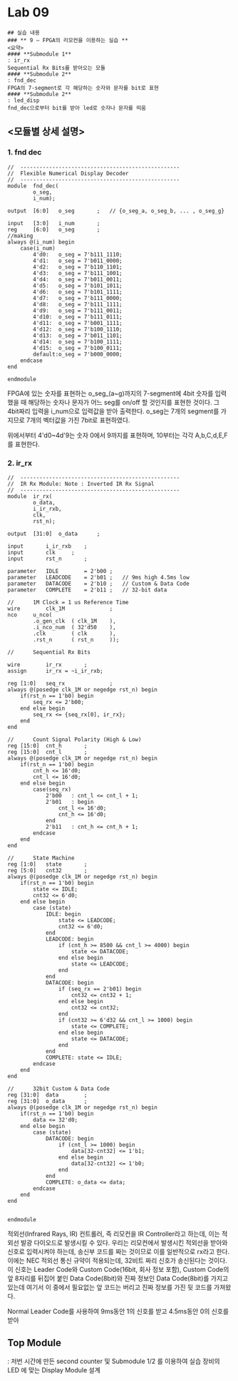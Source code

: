 # Lab 09
	## 실습 내용
	### ** 9 – FPGA의 리모컨을 이용하는 실습 **
	<요약>
	#### **Submodule 1**
	: ir_rx
	Sequential Rx Bits를 받아오는 모듈
	#### **Submodule 2**
	: fnd_dec
	FPGA의 7-segment로 각 해당하는 숫자와 문자를 bit로 표현
	#### **Submodule 2**
	: led_disp
	fnd_dec으로부터 bit를 받아 led로 숫자나 문자를 띄움
## **<모듈별 상세 설명>** 
### **1. fnd dec**
```
//	--------------------------------------------------
//	Flexible Numerical Display Decoder
//	--------------------------------------------------
module	fnd_dec(
		o_seg,
		i_num);

output	[6:0]	o_seg		;	// {o_seg_a, o_seg_b, ... , o_seg_g}

input	[3:0]	i_num		;
reg		[6:0]	o_seg		;
//making
always @(i_num) begin 
 	case(i_num) 
 		4'd0:	o_seg = 7'b111_1110; 
 		4'd1:	o_seg = 7'b011_0000; 
 		4'd2:	o_seg = 7'b110_1101; 
 		4'd3:	o_seg = 7'b111_1001; 
 		4'd4:	o_seg = 7'b011_0011; 
 		4'd5:	o_seg = 7'b101_1011; 
 		4'd6:	o_seg = 7'b101_1111; 
 		4'd7:	o_seg = 7'b111_0000; 
 		4'd8:	o_seg = 7'b111_1111; 
 		4'd9:	o_seg = 7'b111_0011; 
 		4'd10:	o_seg = 7'b111_0111; 
 		4'd11:	o_seg = 7'b001_1111; 
 		4'd12:	o_seg = 7'b100_1110; 
 		4'd13:	o_seg = 7'b011_1101; 
 		4'd14:	o_seg = 7'b100_1111; 
 		4'd15:	o_seg = 7'b100_0111; 
		default:o_seg = 7'b000_0000; 
	endcase 
end

endmodule
```
FPGA에 있는 숫자를 표현하는 o_seg_(a~g)까지의 7-segment에 4bit 숫자를 입력했을 때 해당하는 숫자나 문자가 어느 seg를 on/off 할 것인지를 표현한 것이다. 그 4bit짜리 입력을 i_num으로 입력값을 받아 출력한다. o_seg는 7개의 segment를 가지므로 7개의 벡터값을 가진 7bit로 표현하였다.

위에서부터 4'd0~4d'9는 숫자 0에서 9까지를 표현하며, 10부터는 각각 A,b,C,d,E,F를 표현한다.
### **2. ir_rx**
```
//	--------------------------------------------------
//	IR Rx Module: Note : Inverted IR Rx Signal
//	--------------------------------------------------
module	ir_rx(	
		o_data,
		i_ir_rxb,
		clk,
		rst_n);

output	[31:0]	o_data		;

input		i_ir_rxb	;
input		clk		;
input		rst_n		;

parameter	IDLE		= 2'b00	;
parameter	LEADCODE	= 2'b01	;	// 9ms high 4.5ms low
parameter	DATACODE	= 2'b10	;	// Custom & Data Code
parameter	COMPLETE	= 2'b11	;	// 32-bit data

//		1M Clock = 1 us Reference Time
wire		clk_1M				;
nco		u_nco(
		.o_gen_clk	( clk_1M	),
		.i_nco_num	( 32'd50	),
		.clk		( clk		),
		.rst_n		( rst_n		));

//		Sequential Rx Bits

wire		ir_rx		;
assign		ir_rx = ~i_ir_rxb;

reg	[1:0]	seq_rx				;
always @(posedge clk_1M or negedge rst_n) begin
	if(rst_n == 1'b0) begin
		seq_rx <= 2'b00;
	end else begin
		seq_rx <= {seq_rx[0], ir_rx};
	end
end

//		Count Signal Polarity (High & Low)
reg	[15:0]	cnt_h		;
reg	[15:0]	cnt_l		;
always @(posedge clk_1M or negedge rst_n) begin
	if(rst_n == 1'b0) begin
		cnt_h <= 16'd0;
		cnt_l <= 16'd0;
	end else begin
		case(seq_rx)
			2'b00	: cnt_l <= cnt_l + 1;
			2'b01	: begin
				cnt_l <= 16'd0;
				cnt_h <= 16'd0;
			end
			2'b11	: cnt_h <= cnt_h + 1;
		endcase
	end
end

//		State Machine
reg	[1:0]	state		;
reg	[5:0]	cnt32		;
always @(posedge clk_1M or negedge rst_n) begin
	if(rst_n == 1'b0) begin
		state <= IDLE;
		cnt32 <= 6'd0;
	end else begin
		case (state)
			IDLE: begin
				state <= LEADCODE;
				cnt32 <= 6'd0;
			end
			LEADCODE: begin
				if (cnt_h >= 8500 && cnt_l >= 4000) begin
					state <= DATACODE;
				end else begin
					state <= LEADCODE;
				end
			end
			DATACODE: begin
				if (seq_rx == 2'b01) begin
					cnt32 <= cnt32 + 1;
				end else begin
					cnt32 <= cnt32;
				end
				if (cnt32 >= 6'd32 && cnt_l >= 1000) begin
					state <= COMPLETE;
				end else begin
					state <= DATACODE;
				end
			end
			COMPLETE: state <= IDLE;
		endcase
	end
end

//		32bit Custom & Data Code
reg	[31:0]	data		;
reg	[31:0]	o_data		;
always @(posedge clk_1M or negedge rst_n) begin
	if(rst_n == 1'b0) begin
		data <= 32'd0;
	end else begin
		case (state)
			DATACODE: begin
				if (cnt_l >= 1000) begin
					data[32-cnt32] <= 1'b1;
				end else begin
					data[32-cnt32] <= 1'b0;
				end
			end
			COMPLETE: o_data <= data;
		endcase
	end
end


endmodule
```
적외선(Infrared Rays, IR) 컨트롤러, 즉 리모컨을 IR Controller라고 하는데, 이는 적외선 발광 다이오드로 발생시킬 수 있다. 우리는 리모컨에서 발생시킨 적외선을 받아와 신호로 입력시켜야 하는데, 송신부 코드를 짜는 것이므로 이를 일반적으로 rx라고 한다. 
이에는 NEC 적외선  통신 규약이 적용되는데, 32비트 짜리 신호가 송신된다는 것이다. 이 신호는 Leader Code와 Custom Code(16bit, 회사 정보 포함), Custom Code의 앞 8자리를 뒤집어 붙인 Data Code(8bit)와 진짜 정보인 Data Code(8bit)를 가지고 있는데 여기서 이 중에서 필요없는 앞 코드는 버리고 진짜 정보를 가진 뒷 코드를 가져왔다.

 Normal Leader Code를 사용하여 9ms동안 1의 신호를 받고 4.5ms동안 0의 신호를 받아 
## **Top Module**
: 저번 시간에 만든 second counter  및 Submodule 1/2 를 이용하여  실습 장비의 LED 에 맞는 Display Module 설계
<!--stackedit_data:
eyJoaXN0b3J5IjpbMTMwNjYzMzkzMywxNTgyODc0MTU0LDE4Mz
k3OTQyODgsLTEwMzA3Njk1OTIsMTk3MzM5MDM0MV19
-->